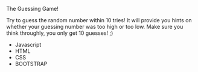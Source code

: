 The Guessing Game! 

Try to guess the random number within 10 tries! It will provide you hints on whether your guessing number was too high or too low. Make sure you think throughly, you only get 10 guesses! ;) 

- Javascript
- HTML
- CSS
- BOOTSTRAP
